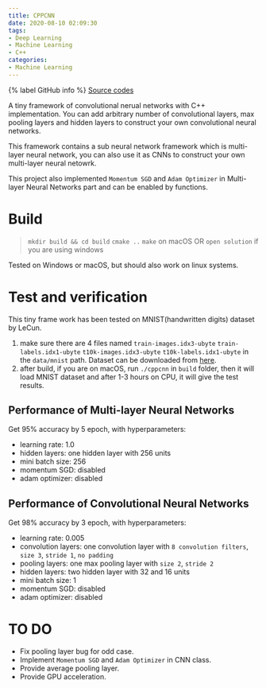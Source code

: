 ```yaml
---
title: CPPCNN
date: 2020-08-10 02:09:30
tags:
- Deep Learning
- Machine Learning
- C++
categories:
- Machine Learning
---
```


{% label GitHub info %}
[Source codes](https://github.com/jin-qin/cppcnn)

A tiny framework of convolutional nerual networks with C++ implementation. You can add arbitrary number of convolutional layers, max pooling layers and hidden layers to construct your own convolutional neural networks.

This framework contains a sub neural network framework which is multi-layer neural network, you can also use it as CNNs to construct your own multi-layer neural netowrk.

This project also implemented `Momentum SGD` and `Adam Optimizer` in Multi-layer Neural Networks part and can be enabled by functions.

<!--more-->

# Build
> `mkdir build && cd build`
> `cmake ..`
> `make` on macOS OR `open solution` if you are using windows

Tested on Windows or macOS, but should also work on linux systems.

# Test and verification
This tiny frame work has been tested on MNIST(handwritten digits) dataset by LeCun.
1. make sure there are 4 files named `train-images.idx3-ubyte` `train-labels.idx1-ubyte` `t10k-images.idx3-ubyte` `t10k-labels.idx1-ubyte` in the `data/mnist` path. Dataset can be downloaded from [here](http://yann.lecun.com/exdb/mnist/).
2. after build, if you are on macOS, run `./cppcnn` in `build` folder, then it will load MNIST dataset and after 1-3 hours on CPU, it will give the test results.

## Performance of Multi-layer Neural Networks
Get 95% accuracy by 5 epoch, with hyperparameters:
- learning rate: 1.0
- hidden layers: one hidden layer with 256 units
- mini batch size: 256
- momentum SGD: disabled
- adam optimizer: disabled

## Performance of Convolutional Neural Networks
Get 98% accuracy by 3 epoch, with hyperparameters:
- learning rate: 0.005
- convolution layers: one convolution layer with `8 convolution filters`, `size 3`, `stride 1`, `no padding`
- pooling layers: one max pooling layer with `size 2`, `stride 2`
- hidden layers: two hidden layer with 32 and 16 units
- mini batch size: 1
- momentum SGD: disabled
- adam optimizer: disabled

# TO DO
- Fix pooling layer bug for odd case.
- Implement `Momentum SGD` and `Adam Optimizer` in CNN class.
- Provide average pooling layer.
- Provide GPU acceleration.
